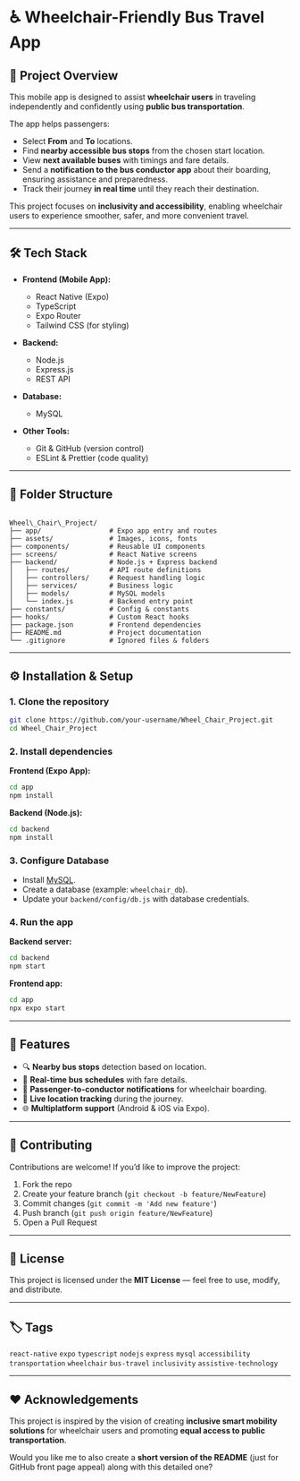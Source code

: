 # ♿ Wheelchair-Friendly Bus Travel App

## 🚀 Project Overview
This mobile app is designed to assist **wheelchair users** in traveling independently and confidently using **public bus transportation**.  

The app helps passengers:
- Select **From** and **To** locations.
- Find **nearby accessible bus stops** from the chosen start location.
- View **next available buses** with timings and fare details.
- Send a **notification to the bus conductor app** about their boarding, ensuring assistance and preparedness.
- Track their journey **in real time** until they reach their destination.

This project focuses on **inclusivity and accessibility**, enabling wheelchair users to experience smoother, safer, and more convenient travel.

---

## 🛠️ Tech Stack
- **Frontend (Mobile App):**
  - React Native (Expo)
  - TypeScript
  - Expo Router
  - Tailwind CSS (for styling)

- **Backend:**
  - Node.js
  - Express.js
  - REST API

- **Database:**
  - MySQL

- **Other Tools:**
  - Git & GitHub (version control)
  - ESLint & Prettier (code quality)

---

## 📂 Folder Structure
```

Wheel\_Chair\_Project/
├── app/                 # Expo app entry and routes
├── assets/              # Images, icons, fonts
├── components/          # Reusable UI components
├── screens/             # React Native screens
├── backend/             # Node.js + Express backend
│   ├── routes/          # API route definitions
│   ├── controllers/     # Request handling logic
│   ├── services/        # Business logic
│   ├── models/          # MySQL models
│   └── index.js         # Backend entry point
├── constants/           # Config & constants
├── hooks/               # Custom React hooks
├── package.json         # Frontend dependencies
├── README.md            # Project documentation
└── .gitignore           # Ignored files & folders

````

---

## ⚙️ Installation & Setup

### 1. Clone the repository
```bash
git clone https://github.com/your-username/Wheel_Chair_Project.git
cd Wheel_Chair_Project
````

### 2. Install dependencies

**Frontend (Expo App):**

```bash
cd app
npm install
```

**Backend (Node.js):**

```bash
cd backend
npm install
```

### 3. Configure Database

* Install [MySQL](https://dev.mysql.com/downloads/).
* Create a database (example: `wheelchair_db`).
* Update your `backend/config/db.js` with database credentials.

### 4. Run the app

**Backend server:**

```bash
cd backend
npm start
```

**Frontend app:**

```bash
cd app
npx expo start
```

---

## 🌟 Features

* 🔍 **Nearby bus stops** detection based on location.
* 🚌 **Real-time bus schedules** with fare details.
* 📲 **Passenger-to-conductor notifications** for wheelchair boarding.
* 📍 **Live location tracking** during the journey.
* 🌐 **Multiplatform support** (Android & iOS via Expo).

---

## 🤝 Contributing

Contributions are welcome!
If you’d like to improve the project:

1. Fork the repo
2. Create your feature branch (`git checkout -b feature/NewFeature`)
3. Commit changes (`git commit -m 'Add new feature'`)
4. Push branch (`git push origin feature/NewFeature`)
5. Open a Pull Request

---

## 📜 License

This project is licensed under the **MIT License** — feel free to use, modify, and distribute.

---

## 🏷️ Tags

`react-native` `expo` `typescript` `nodejs` `express` `mysql` `accessibility` `transportation` `wheelchair` `bus-travel` `inclusivity` `assistive-technology`

---

## ❤️ Acknowledgements

This project is inspired by the vision of creating **inclusive smart mobility solutions** for wheelchair users and promoting **equal access to public transportation**.


Would you like me to also create a **short version of the README** (just for GitHub front page appeal) along with this detailed one?
```
